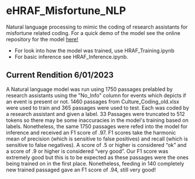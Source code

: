 # eHRAF_Misfortune_NLP
 Natural language processing to mimic the coding of research assistants for misfortune related coding. For a quick demo of the model see  the online repository for the model <a href="https://huggingface.co/Chantland/HRAF_Event_Demo"> here! </a>

- For look into how the model was trained, use HRAF_Training.ipynb
- For basic inference see HRAF_Inference.ipynb.

## Current Rendition 6/01/2023
A Natural language model was run using 1750 passages prelabled by research assistants using the "No_Info" column for events which depicts if an event is present or not. 1460 passages from Culture_Coding_old.xlsx were used to train and 365 passages were used to test. Each was coded by a research assistant and given a label. 33 Passages were truncated to 512 tokens so there may be some inaccuracies in the model's training based on labels. Nonetheless, the same 1750 passages were refed into the model for inference and received an F1 score of .97. F1 scores take the harmonic mean of precision (which is sensitive to false positives) and recall (which is sensitive to false negatives). A score of .5 or higher is considered “ok” and a score of .9 or higher is considered “very good”. Our F1 score was extremely good but this is to be expected as these passages were the ones being trained on in the first place. Nonetheless, feeding in 140 completely new trained passaged gave an F1 score of .94, still very good!


